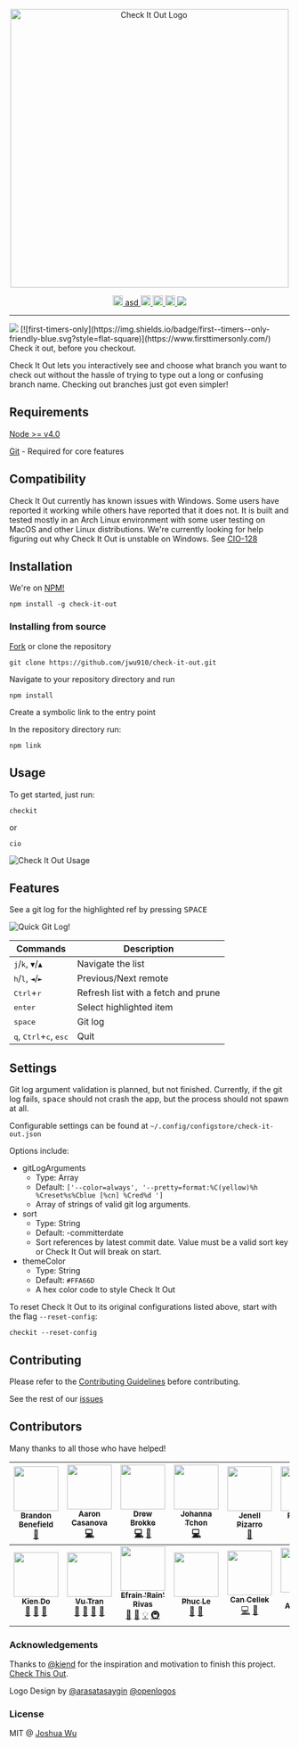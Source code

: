 <p align="center">
	<a href="https://checkit.club" alt="Check It Out webpage">
		<img src="https://cdn.rawgit.com/jwu910/check-it-out/7adf00b2/assets/logo-type.svg" alt="Check It Out Logo" width="500" />
	</a>
</p>

<p align="center">
	<a href="https://travis-ci.org/jwu910/check-it-out">
		<img alt="Build Status" height="18" src="https://travis-ci.org/jwu910/check-it-out.svg?branch=master">
	</a>
	<a href="https://www.npmjs.org/package/check-it-out">
		asd
	</a>
	<a href="https://www.npmjs.org/package/check-it-out">
		<img alt="Downloads per week" height="18" src="https://img.shields.io/npm/dw/localeval.svg">
	</a>
	<a href="https://badge.fury.io/js/check-it-out">
		<img alt="npm version" height="18" src="https://badge.fury.io/js/check-it-out.svg">
	</a>
	<a href="https://badge.fury.io/gh/jwu910%2Fcheck-it-out">
		<img alt="GitHub version" height="18" src="https://badge.fury.io/gh/jwu910%2Fcheck-it-out.svg">
	</a>
	<a href="https://twitter.com/intent/tweet?text=Check%20out%20this%20project%20on%20Github%20https://github.com/jwu910/check-it-out">
		<img src="https://img.shields.io/twitter/url/http/shields.io.svg?style=social">
	</a>
</p>

<hr/>
<img src="assets/images/checkit-intro.gif">
[![first-timers-only](https://img.shields.io/badge/first--timers--only-friendly-blue.svg?style=flat-square)](https://www.firsttimersonly.com/)
Check it out, before you checkout.

Check It Out lets you interactively see and choose what branch you want to check out without the hassle of trying to type out a long or confusing branch name. Checking out branches just got even simpler!

## Requirements
[Node >= v4.0](https://nodejs.org/en/blog/release/v4.0.0/)

[Git](https://git-scm.com/book/en/v2/Getting-Started-Installing-Git) - Required for core features

## Compatibility
Check It Out currently has known issues with Windows. Some users have reported it working while others have reported that it does not. It is built and tested mostly in an Arch Linux environment with some user testing on MacOS and other Linux distributions. We're currently looking for help figuring out why Check It Out is unstable on Windows. See [CIO-128](https://github.com/jwu910/check-it-out/issues/128)

## Installation
We're on [NPM!](https://www.npmjs.org/package/check-it-out)
```
npm install -g check-it-out
```

### Installing from source
[Fork](https://github.com/jwu910/check-it-out#fork-destination-box) or clone the repository
```
git clone https://github.com/jwu910/check-it-out.git
```

Navigate to your repository directory and run
```
npm install
```

Create a symbolic link to the entry point

In the repository directory run:
```
npm link
```

## Usage
To get started, just run:
```
checkit
```

or

```
cio
```

![Check It Out Usage](assets/images/checkit-usage.gif)

## Features

See a git log for the highlighted ref by pressing <kbd>SPACE</kbd>

![Quick Git Log!](assets/images/checkit-log.gif)


| Commands | Description |
| -------- | ------------ |
|<kbd>j</kbd>/<kbd>k</kbd>, <kbd>&#9660;</kbd>/<kbd>&#9650;</kbd>| Navigate the list |
|<kbd>h</kbd>/<kbd>l</kbd>, <kbd>&#9668;</kbd>/<kbd>&#9658;</kbd>| Previous/Next remote |
|<kbd>Ctrl</kbd>+<kbd>r</kbd>| Refresh list with a fetch and prune |
|<kbd>enter</kbd>| Select highlighted item |
|<kbd>space</kbd>| Git log |
|<kbd>q</kbd>, <kbd>Ctrl</kbd>+<kbd>c</kbd>, <kbd>esc</kbd>| Quit |

## Settings
Git log argument validation is planned, but not finished. Currently, if the git log fails, <kbd>space</kbd> should not crash the app, but the process should not spawn at all.

Configurable settings can be found at `~/.config/configstore/check-it-out.json`

Options include:
* gitLogArguments
	* Type: Array
	* Default: `['--color=always', '--pretty=format:%C(yellow)%h %Creset%s%Cblue [%cn] %Cred%d ']`
	* Array of strings of valid git log arguments.
* sort
	* Type: String
	* Default: -committerdate
	* Sort references by latest commit date. Value must be a valid sort key or Check It Out will break on start.
* themeColor
	* Type: String
	* Default: `#FFA66D`
	* A hex color code to style Check It Out

To reset Check It Out to its original configurations listed above, start with the flag `--reset-config`:

```
checkit --reset-config
```

## Contributing
Please refer to the [Contributing Guidelines](./CONTRIBUTING.md) before contributing.

See the rest of our [issues](https://github.com/jwu910/check-it-out/issues)

## Contributors
Many thanks to all those who have helped!

<!-- ALL-CONTRIBUTORS-LIST:START - Do not remove or modify this section -->
<!-- prettier-ignore -->
| [<img src="https://avatars0.githubusercontent.com/u/29239201?v=4" width="80px;"/><br /><sub><b>Brandon Benefield</b></sub>](https://www.bbenefield.com)<br />[📖](https://github.com/jwu910/check-it-out/commits?author=bbenefield89 "Documentation") | [<img src="https://avatars1.githubusercontent.com/u/32409546?v=4" width="80px;"/><br /><sub><b>Aaron Casanova</b></sub>](https://github.com/casyjs)<br />[💻](https://github.com/jwu910/check-it-out/commits?author=casyjs "Code") | [<img src="https://avatars1.githubusercontent.com/u/6403097?v=4" width="80px;"/><br /><sub><b>Drew Brokke</b></sub>](https://github.com/drewbrokke)<br />[💻](https://github.com/jwu910/check-it-out/commits?author=drewbrokke "Code") [🤔](#ideas-drewbrokke "Ideas, Planning, & Feedback") | [<img src="https://avatars3.githubusercontent.com/u/35710155?v=4" width="80px;"/><br /><sub><b>Johanna Tchon</b></sub>](https://github.com/jotchon)<br />[💻](https://github.com/jwu910/check-it-out/commits?author=jotchon "Code") | [<img src="https://avatars1.githubusercontent.com/u/18720522?v=4" width="80px;"/><br /><sub><b>Jenell Pizarro</b></sub>](https://www.jenellpizarro.com/)<br />[📖](https://github.com/jwu910/check-it-out/commits?author=nellarro "Documentation") | [<img src="https://avatars2.githubusercontent.com/u/34019925?v=4" width="80px;"/><br /><sub><b>Rebecca Hong</b></sub>](http://www.linkedin.com/in/rehong)<br />[🎨](#design-rebeccahongsf "Design") | [<img src="https://avatars3.githubusercontent.com/u/25625490?v=4" width="80px;"/><br /><sub><b>Jesse Ma</b></sub>](https://github.com/jma26)<br />[💻](https://github.com/jwu910/check-it-out/commits?author=jma26 "Code") |
| :---: | :---: | :---: | :---: | :---: | :---: | :---: |
| [<img src="https://avatars2.githubusercontent.com/u/16655146?v=4" width="80px;"/><br /><sub><b>Kien Do</b></sub>](https://github.com/kienD)<br />[💬](#question-kienD "Answering Questions") [🐛](https://github.com/jwu910/check-it-out/issues?q=author%3AkienD "Bug reports") [🤔](#ideas-kienD "Ideas, Planning, & Feedback") | [<img src="https://avatars2.githubusercontent.com/u/1088312?v=4" width="80px;"/><br /><sub><b>Vu Tran</b></sub>](http://twitter.com/tranvu)<br />[💬](#question-vutran "Answering Questions") [📖](https://github.com/jwu910/check-it-out/commits?author=vutran "Documentation") [🤔](#ideas-vutran "Ideas, Planning, & Feedback") [📢](#talk-vutran "Talks") | [<img src="https://avatars3.githubusercontent.com/u/12107963?v=4" width="80px;"/><br /><sub><b>Efrain 'Rain' Rivas</b></sub>](https://github.com/rainrivas)<br />[💬](#question-rainrivas "Answering Questions") [🐛](https://github.com/jwu910/check-it-out/issues?q=author%3Arainrivas "Bug reports") [💡](#example-rainrivas "Examples") [🚇](#infra-rainrivas "Infrastructure (Hosting, Build-Tools, etc)") | [<img src="https://avatars3.githubusercontent.com/u/11803331?v=4" width="80px;"/><br /><sub><b>Phuc Le</b></sub>](https://phuchle.com)<br />[💬](#question-phuchle "Answering Questions") [📢](#talk-phuchle "Talks") | [<img src="https://avatars0.githubusercontent.com/u/9248355?v=4" width="80px;"/><br /><sub><b>Can Cellek</b></sub>](http://www.cancellek.com)<br />[💻](https://github.com/jwu910/check-it-out/commits?author=excalith "Code") [📖](https://github.com/jwu910/check-it-out/commits?author=excalith "Documentation") | [<img src="https://avatars1.githubusercontent.com/u/2171796?v=4" width="80px;"/><br /><sub><b>Aras Atasaygin</b></sub>](https://github.com/arasatasaygin)<br />[🎨](#design-arasatasaygin "Design") |
<!-- ALL-CONTRIBUTORS-LIST:END -->

### Acknowledgements
Thanks to [@kiend](https://github.com/kiend) for the inspiration and motivation to finish this project. [Check This Out](https://github.com/kiend/check-this-out).

Logo Design by [@arasatasaygin](https://github.com/arasatasaygin) [@openlogos](http://openlogos.org)

### License
MIT @ [Joshua Wu](https://www.npmjs.com/~jwu910)
